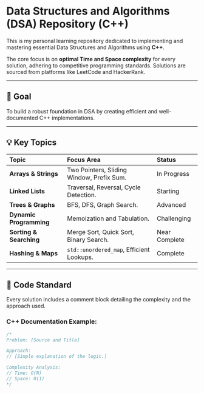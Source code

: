 # Data Structures and Algorithms (DSA) Repository (C++)

This is my personal learning repository dedicated to implementing and mastering essential Data Structures and Algorithms using **C++**.

The core focus is on **optimal Time and Space complexity** for every solution, adhering to competitive programming standards. Solutions are sourced from platforms like LeetCode and HackerRank.

---

## 🎯 Goal

To build a robust foundation in DSA by creating efficient and well-documented C++ implementations.

---

## 💡 Key Topics

| Topic | Focus Area | Status |
| :--- | :--- | :--- |
| **Arrays & Strings** | Two Pointers, Sliding Window, Prefix Sum. | In Progress |
| **Linked Lists** | Traversal, Reversal, Cycle Detection. | Starting |
| **Trees & Graphs** | BFS, DFS, Graph Search. | Advanced |
| **Dynamic Programming** | Memoization and Tabulation. | Challenging |
| **Sorting & Searching** | Merge Sort, Quick Sort, Binary Search. | Near Complete |
| **Hashing & Maps** | `std::unordered_map`, Efficient Lookups. | Complete |

---

## 📝 Code Standard

Every solution includes a comment block detailing the complexity and the approach used.

### C++ Documentation Example:

```cpp
/*
Problem: [Source and Title]

Approach: 
// [Simple explanation of the logic.]

Complexity Analysis:
// Time: O(N)
// Space: O(1) 
*/
